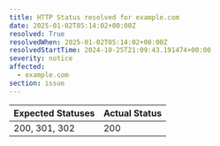 ```yaml
---
title: HTTP Status resolved for example.com
date: 2025-01-02T05:14:02+00:00Z
resolved: True
resolvedWhen: 2025-01-02T05:14:02+00:00Z
resolvedStartTime: 2024-10-25T21:09:43.191474+00:00
severity: notice
affected:
  - example.com
section: issue
---
```


| Expected Statuses | Actual Status  |
|-------------------|----------------|
| 200, 301, 302 | 200 |
